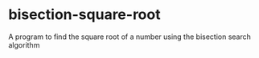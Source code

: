 # bisection-square-root
A program to find the square root of a number using the bisection search algorithm
